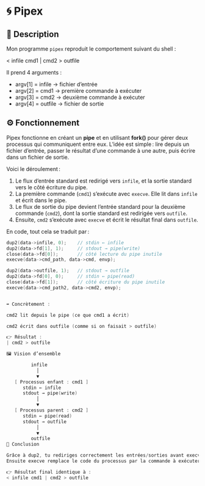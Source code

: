 # 🌀 Pipex

## 🔎 Description
Mon programme `pipex` reproduit le comportement suivant du shell :  

< infile cmd1 | cmd2 > outfile

Il prend 4 arguments :  
- argv[1] = infile → fichier d’entrée  
- argv[2] = cmd1 → première commande à exécuter  
- argv[3] = cmd2 → deuxième commande à exécuter  
- argv[4] = outfile → fichier de sortie  

## ⚙️ Fonctionnement
Pipex fonctionne en créant un **pipe** et en utilisant **fork()** pour gérer deux processus qui communiquent entre eux. L’idée est simple : lire depuis un fichier d’entrée, passer le résultat d’une commande à une autre, puis écrire dans un fichier de sortie.

Voici le déroulement :

1. Le flux d’entrée standard est redirigé vers `infile`, et la sortie standard vers le côté écriture du pipe.  
2. La première commande (`cmd1`) s’exécute avec `execve`. Elle lit dans `infile` et écrit dans le pipe.  
3. Le flux de sortie du pipe devient l’entrée standard pour la deuxième commande (`cmd2`), dont la sortie standard est redirigée vers `outfile`.  
4. Ensuite, `cmd2` s’exécute avec `execve` et écrit le résultat final dans `outfile`.

En code, tout cela se traduit par :

```c
dup2(data->infile, 0);    // stdin ← infile
dup2(data->fd[1], 1);     // stdout → pipe(write)
close(data->fd[0]);       // côté lecture du pipe inutile
execve(data->cmd_path, data->cmd, envp);

dup2(data->outfile, 1);   // stdout → outfile
dup2(data->fd[0], 0);     // stdin ← pipe(read)
close(data->fd[1]);       // côté écriture du pipe inutile
execve(data->cmd_path2, data->cmd2, envp);


➡️ Concrètement :

cmd2 lit depuis le pipe (ce que cmd1 a écrit)

cmd2 écrit dans outfile (comme si on faisait > outfile)

👉 Résultat :
| cmd2 > outfile

🖼️ Vision d’ensemble

         infile
           │
           ▼
   [ Processus enfant : cmd1 ]
      stdin ← infile
      stdout → pipe(write)
           │
           ▼
   [ Processus parent : cmd2 ]
      stdin ← pipe(read)
      stdout → outfile
           │
           ▼
         outfile
🚀 Conclusion

Grâce à dup2, tu rediriges correctement les entrées/sorties avant execve.
Ensuite execve remplace le code du processus par la commande à exécuter.

👉 Résultat final identique à :
< infile cmd1 | cmd2 > outfile
